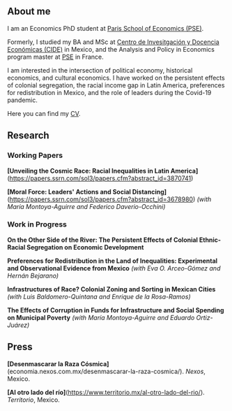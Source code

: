 ## About me

I am an Economics PhD student at [Paris School of Economics (PSE)](https://www.parisschoolofeconomics.eu/en/).

Formerly, I studied my BA and MSc at [Centro de Invesitgación y Docencia Económicas (CIDE)](https://www.cide.edu/de/) in Mexico, and the Analysis and Policy in Economics program master at [PSE](https://www.parisschoolofeconomics.eu/en/teaching/masters-program/ape-analysis-policy-in-economics/) in France.

I am interested in the intersection of political economy, historical economics, and cultural economics. 
I have worked on the persistent effects of colonial segregation, the racial income gap in Latin America, preferences for redistribution in Mexico, and the role of leaders during the Covid-19 pandemic.

Here you can find my [CV](https://www.dropbox.com/s/993p8rkj2pdeid8/Woo-Mora%20CV.pdf?dl=0).

## Research

### Working Papers

**[Unveiling the Cosmic Race: Racial Inequalities in Latin America]**(https://papers.ssrn.com/sol3/papers.cfm?abstract_id=3870741)

**[Moral Force: Leaders' Actions and Social Distancing]**(https://papers.ssrn.com/sol3/papers.cfm?abstract_id=3678980) *(with María Montoya-Aguirre and Federico Daverio-Occhini)*

### Work in Progress

**On the Other Side of the River: The Persistent Effects of Colonial Ethnic-Racial Segregation on Economic Development**

**Preferences for Redistribution in the Land of Inequalities: Experimental and Observational Evidence from Mexico** *(with Eva O. Arceo-Gómez and Hernán Bejarano)*

**Infrastructures of Race? Colonial Zoning and Sorting in Mexican Cities** *(with Luis Baldomero-Quintana and Enrique de la Rosa-Ramos)*

**The Effects of Corruption in Funds for Infrastructure and Social Spending on Municipal Poverty** *(with María Montoya-Aguirre and Eduardo Ortiz-Juárez)*

## Press

**[Desenmascarar la Raza Cósmica]**(economia.nexos.com.mx/desenmascarar-la-raza-cosmica/). *Nexos*, Mexico.

**[Al otro lado del río]**(https://www.territorio.mx/al-otro-lado-del-rio/). *Territorio*, Mexico.
